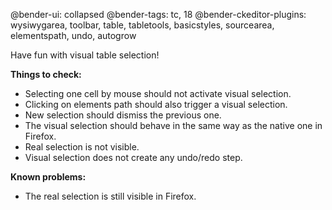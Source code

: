 @bender-ui: collapsed
@bender-tags: tc, 18
@bender-ckeditor-plugins: wysiwygarea, toolbar, table, tabletools, basicstyles, sourcearea, elementspath, undo, autogrow

Have fun with visual table selection!

**Things to check:**

* Selecting one cell by mouse should not activate visual selection.
* Clicking on elements path should also trigger a visual selection.
* New selection should dismiss the previous one.
* The visual selection should behave in the same way as the native one in Firefox.
* Real selection is not visible.
* Visual selection does not create any undo/redo step.

**Known problems:**

* The real selection is still visible in Firefox.

